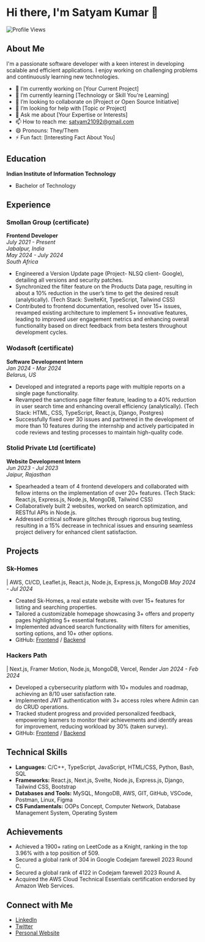 # Hi there, I'm Satyam Kumar 👋

![Profile Views](https://komarev.com/ghpvc/?username=Satyam2192&color=blue)

## About Me

I'm a passionate software developer with a keen interest in developing scalable and efficient applications. I enjoy working on challenging problems and continuously learning new technologies.

- 🔭 I’m currently working on [Your Current Project]
- 🌱 I’m currently learning [Technology or Skill You're Learning]
- 👯 I’m looking to collaborate on [Project or Open Source Initiative]
- 🤔 I’m looking for help with [Topic or Project]
- 💬 Ask me about [Your Expertise or Interests]
- 📫 How to reach me: satyam21092@gmail.com
- 😄 Pronouns: They/Them
- ⚡ Fun fact: [Interesting Fact About You]

## Education

**Indian Institute of Information Technology**
- Bachelor of Technology

## Experience

### Smollan Group (certificate)
**Frontend Developer**  
_July 2021 - Present_  
_Jabalpur, India_  
_May 2024 - July 2024_  
_South Africa_

- Engineered a Version Update page (Project- NLSQ client- Google), detailing all versions and security patches.
- Synchronized the filter feature on the Products Data page, resulting in about a 10% reduction in the user’s time to get the desired result (analytically). (Tech Stack: SvelteKit, TypeScript, Tailwind CSS)
- Contributed to frontend documentation, resolved over 15+ issues, revamped existing architecture to implement 5+ innovative features, leading to improved user engagement metrics and enhancing overall functionality based on direct feedback from beta testers throughout development cycles.

### Wodasoft (certificate)
**Software Development Intern**  
_Jan 2024 - Mar 2024_  
_Belarus, US_

- Developed and integrated a reports page with multiple reports on a single page functionality.
- Revamped the sanctions page filter feature, leading to a 40% reduction in user search time and enhancing overall efficiency (analytically). (Tech Stack: HTML, CSS, TypeScript, React.js, Django, Postgres)
- Successfully fixed over 30 issues and partnered in the development of more than 10 features during the internship and actively participated in code reviews and testing processes to maintain high-quality code.

### Stolid Private Ltd (certificate)
**Website Development Intern**  
_Jun 2023 - Jul 2023_  
_Jaipur, Rajasthan_

- Spearheaded a team of 4 frontend developers and collaborated with fellow interns on the implementation of over 20+ features. (Tech Stack: React.js, Express.js, Node.js, MongoDB, Tailwind CSS)
- Collaboratively built 2 websites, worked on search optimization, and RESTful APIs in Node.js.
- Addressed critical software glitches through rigorous bug testing, resulting in a 15% decrease in technical issues and ensuring seamless project delivery for enhanced client satisfaction.

## Projects

### Sk-Homes
| AWS, CI/CD, Leaflet.js, React.js, Node.js, Express.js, MongoDB
_May 2024 - Jul 2024_

- Created Sk-Homes, a real estate website with over 15+ features for listing and searching properties.
- Tailored a customizable homepage showcasing 3+ offers and property pages highlighting 5+ essential features.
- Implemented advanced search functionality with filters for amenities, sorting options, and 10+ other options.
- GitHub: [Frontend](https://github.com/Satyam2192/Sk-Homes-Frontend) / [Backend](https://github.com/Satyam2192/Sk-Homes-Backend)

### Hackers Path
| Next.js, Framer Motion, Node.js, MongoDB, Vercel, Render
_Jan 2024 - Feb 2024_

- Developed a cybersecurity platform with 10+ modules and roadmap, achieving an 8/10 user satisfaction rate.
- Implemented JWT authentication with 3+ access roles where Admin can do CRUD operations.
- Tracked student progress and provided personalized feedback, empowering learners to monitor their achievements and identify areas for improvement, reducing workload by 30% (taken survey).
- GitHub: [Frontend](https://github.com/Satyam2192/Hackers-Path-Frontend) / [Backend](https://github.com/Satyam2192/Hackers-Path-Backend)

## Technical Skills

- **Languages:** C/C++, TypeScript, JavaScript, HTML/CSS, Python, Bash, SQL
- **Frameworks:** React.js, Next.js, Svelte, Node.js, Express.js, Django, Tailwind CSS, Bootstrap
- **Databases and Tools:** MySQL, MongoDB, AWS, GIT, GitHub, VSCode, Postman, Linux, Figma
- **CS Fundamentals:** OOPs Concept, Computer Network, Database Management System, Operating System

## Achievements

- Achieved a 1900+ rating on LeetCode as a Knight, ranking in the top 3.96% with a top position of 509.
- Secured a global rank of 304 in Google Codejam farewell 2023 Round C.
- Secured a global rank of 4122 in Codejam farewell 2023 Round A.
- Acquired the AWS Cloud Technical Essentials certification endorsed by Amazon Web Services.

## Connect with Me

- [LinkedIn](https://www.linkedin.com/in/satyam-kumar-iiitj)
- [Twitter](https://twitter.com/Satyam2192)
- [Personal Website](https://sk-p.netlify.app)
